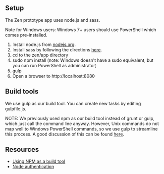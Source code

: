 Setup
-----

The Zen prototype app uses node.js and sass.

Note for Windows users:
Windows 7+ users should use PowerShell which comes pre-installed.

1. Install node.js from [nodejs.org](https://nodejs.org/).
2. Install sass by following the directions [here](http://sass-lang.com/install).
3. cd to the zen/app directory
4. sudo npm install (note: Windows doesn't have a sudo equivalent, but you can run PowerShell as administrator)
5. gulp
6. Open a browser to http://localhost:8080


Build tools
-----------
We use gulp as our build tool. You can create new tasks by editing gulpfile.js.

NOTE: We previously used npm as our build tool instead of grunt or gulp, which just call the command line anyway.
However, Unix commands do not map well to Windows PowerShell commands, so we use gulp to streamline this process.
A good discussion of this can be found [here](http://blog.keithcirkel.co.uk/why-we-should-stop-using-grunt/).

Resources
---------
- [Using NPM as a build tool](http://blog.keithcirkel.co.uk/how-to-use-npm-as-a-build-tool/)
- [Node authentication](https://scotch.io/tutorials/easy-node-authentication-setup-and-local)
